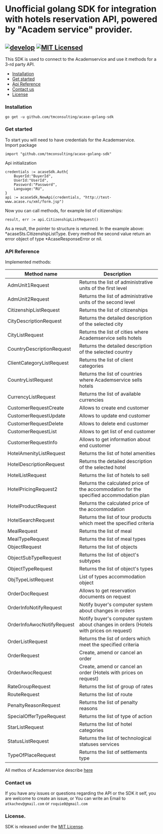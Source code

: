 # Unofficial golang SDK for integration with hotels reservation API, powered by "Academ service" provider.

[![develop](https://circleci.com/gh/tmconsulting/acase-golang-sdk/tree/develop.svg?style=shield)](https://circleci.com/gh/tmconsulting/acase-golang-sdk/tree/develop)
[![MIT Licensed](https://img.shields.io/badge/license-MIT-blue.svg)](https://github.com/tmconsulting/acase-golang-sdk/blob/develop/LICENSE)
---------------

This SDK is used to connect to the Academservice and use it methods for a 3-rd party API.

* [Installation](#installation)
* [Get started](#get-started)
* [Api Reference](#api-reference)
* [Contact us](#contact-us)
* [License](#license)

### Installation
```
go get -u github.com/tmconsulting/acase-golang-sdk
```

### Get started

To start you will need to have credentials for the Academservice. <br>
Import package
```golang
import "github.com/tmconsulting/acase-golang-sdk"
```

Api initialization
```golang
credentials := acaseSdk.Auth{
	BuyerId:"BuyerId",
	UserId:"UserId",
	Password:"Password",
	Language:"RU",
}
api := acaseSdk.NewApi(credentials, "http://test-www.acase.ru/xml/form.jsp")
```

Now you can call methods, for example list of citizenships:
```golang
result, err := api.CitizenshipListRequest()
```

As a result, the pointer to structure is returned.
In the example above: *acaseSts.CitizenshipListType.
Every method the second value return an error object of type *AcaseResponseError or nil.

### API Reference

Implemented methods:

| Method name | Description |
|-------------|-------------|
| AdmUnit1Request | Returns the list of administrative units of the first level |
| AdmUnit2Request | Returns the list of administrative units of the second level |
| CitizenshipListRequest | Returns the list of citizenships |
| CityDescriptionRequest | Returns the detailed description of the selected city |
| CityListRequest | Returns the list of cities where Academservice sells hotels |
| CountryDescriptionRequest | Returns the detailed description of the selected country |
| ClientCategoryListRequest | Returns the list of client categories |
| CountryListRequest | Returns the list of countries where Academservice sells hotels |
| CurrencyListRequest | Returns the list of available currencies |
| CustomerRequestCreate | Allows to create end customer |
| CustomerRequestUpdate | Allows to update end customer |
| CustomerRequestDelete | Allows to delete end customer |
| CustomerRequestList | Allows to get list of end customer |
| CustomerRequestInfo | Allows to get information about end customer |
| HotelAmenityListRequest | Returns the list of hotel amenities |
| HotelDescriptionRequest | Returns the detailed description of the selected hotel |
| HotelListRequest | Returns the list of hotels to sell |
| HotelPricingRequest2 | Returns the calculated price of the accommodation for the specified accommodation plan |
| HotelProductRequest | Returns the calculated price of the accommodation |
| HotelSearchRequest | Returns the list of tour products which meet the specified criteria |
| MealRequest | Returns the list of meal |
| MealTypeRequest | Returns the list of meal types |
| ObjectRequest | Returns the list of objects |
| ObjectSubTypeRequest | Returns the list of object's subtypes |
| ObjectTypeRequest | Returns the list of object's types |
| ObjTypeListRequest | List of types accommodation object |
| OrderDocRequest | Allows to get reservation documents on request |
| OrderInfoNotifyRequest | Notify buyer's computer system about changes in orders |
| OrderInfoAwocNotifyRequest | Notify buyer's computer system about changes in orders (Hotels with prices on request) |
| OrderListRequest | Returns the list of orders which meet the specified criteria |
| OrderRequest | Create, amend or cancel an order |
| OrderAwocRequest | Create, amend or cancel an order (Hotels with prices on request) |
| RateGroupRequest | Returns the list of group of rates |
| RouteRequest | Returns the list of route |
| PenaltyReasonRequest | Returns the list of penalty reasons |
| SpecialOfferTypeRequest | Returns the list of type of action |
| StarListRequest | Returns the list of hotel categories |
| StatusListRequest | Returns the list of technological statuses services |
| TypeOfPlaceRequest | Returns the list of settlements type |

All methos of Academservice describe [here](http://www.acase.ru/xml/en-xml.jsp)

### Contact us

If you have any issues or questions regarding the API or the SDK it self, you are welcome to create an issue, or
You can write an Email to `atkachev@gmail.com` or `roquie0@gmail.com`

### License.

SDK is released under the [MIT License](./LICENSE).
